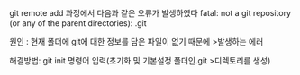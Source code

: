 git remote add 과정에서 다음과 같은 오류가 발생하였다
fatal: not a git repository (or any of the parent directories): .git

원인 : 현재 폴더에 git에 대한 정보를 담은 파일이 없기 때문에 >발생하는 에러

해결방법: git init 명령어 입력(초기화 및 기본설정 폴더인.git >디렉토리를 생성)


